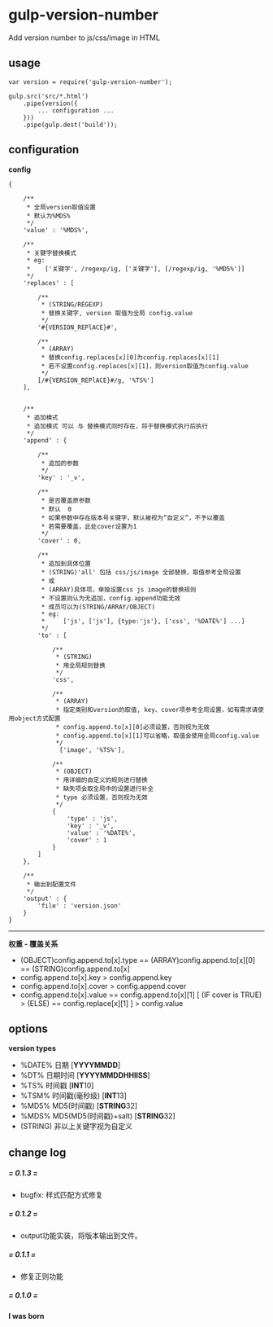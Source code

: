 # gulp-version-number #
Add version number to js/css/image in HTML

## usage ##

    var version = require('gulp-version-number');

    gulp.src('src/*.html')
        .pipe(version({
    		... configuration ...
        }))
        .pipe(gulp.dest('build'));

## configuration ##

**config**

    {
    
        /**
         * 全局version取值设置
         * 默认为%MDS%
         */
        'value' : '%MDS%',
    
        /**
         * 关键字替换模式
         * eg:
         *    ['关键字', /regexp/ig, ['关键字'], [/regexp/ig, '%MD5%']]
         */
        'replaces' : [
        
            /**
             * (STRING/REGEXP)
             * 替换关键字, version 取值为全局 config.value
             */
            '#{VERSION_REPlACE}#',
            
            /**
             * (ARRAY)
             * 替换config.replaces[x][0]为config.replaces[x][1]
             * 若不设置config.replaces[x][1]，则version取值为config.value
             */    
            [/#{VERSION_REPlACE}#/g, '%TS%']
        ],
        
        
        /**
         * 追加模式
         * 追加模式 可以 与 替换模式同时存在，将于替换模式执行后执行
         */
        'append' : {
        
            /**
             * 追加的参数
             */
            'key' : '_v',
            
            /**
             * 是否覆盖原参数
             * 默认  0
             * 如果参数中存在版本号关键字，默认被视为“自定义”，不予以覆盖
             * 若需要覆盖，此处cover设置为1
             */
            'cover' : 0,
            
            /**
             * 追加到具体位置
             * (STRING)'all' 包括 css/js/image 全部替换，取值参考全局设置
             * 或
             * (ARRAY)具体项，单独设置css js image的替换规则
             * 不设置则认为无追加，config.append功能无效
             * 成员可以为(STRING/ARRAY/OBJECT)
             * eg:
             *     ['js', ['js'], {type:'js'}, ['css', '%DATE%'] ...]
             */
            'to' : [
            
                /**
                 * (STRING)
                 * 用全局规则替换
                 */
                'css',
                
                /**
                 * (ARRAY)
                 * 指定类别和version的取值, key、cover项参考全局设置，如有需求请使用object方式配置
                 * config.append.to[x][0]必须设置，否则视为无效
                 * config.append.to[x][1]可以省略，取值会使用全局config.value
                 */
                  ['image', '%TS%'],
                  
                /**
                 * (OBJECT)
                 * 用详细的自定义的规则进行替换
                 * 缺失项会取全局中的设置进行补全
                 * type 必须设置，否则视为无效
                 */
                {
                    'type' : 'js',
                    'key' : '_v',
                    'value' : '%DATE%',
                    'cover' : 1
                }
            ]
        },
     
        /**
         * 输出到配置文件
         */
        'output' : {
            'file' : 'version.json'
        }
    }

---

**权重 - 覆盖关系**

- (OBJECT)config.append.to[x].type == (ARRAY)config.append.to[x][0] == (STRING)config.append.to[x]
- config.append.to[x].key > config.append.key
- config.append.to[x].cover > config.append.cover
- config.append.to[x].value == config.append.to[x][1] [ (IF cover is TRUE) > (ELSE) == config.replace[x][1] ] > config.value

## options ##

**version types**

- %DATE% 日期 [**YYYYMMDD**]
- %DT% 日期时间 [**YYYYMMDDHHIISS**]
- %TS% 时间戳 [**INT**10]
- %TSM% 时间戳(毫秒级) [**INT**13]
- %MD5% MD5(时间戳) [**STRING**32]
- %MDS% MD5(MD5(时间戳)+salt) [**STRING**32]
- (STRING) 非以上关键字视为自定义


## change log ##

##### = 0.1.3 = #####
- bugfix: 样式匹配方式修复

##### = 0.1.2 = #####
- output功能实装，将版本输出到文件。


##### = 0.1.1 = #####
- 修复正则功能

##### = 0.1.0 = #####
**I was born**
